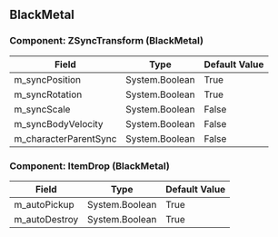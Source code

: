 ## BlackMetal

### Component: ZSyncTransform (BlackMetal)

|Field|Type|Default Value|
|---|---|---|
|m_syncPosition|System.Boolean|True|
|m_syncRotation|System.Boolean|True|
|m_syncScale|System.Boolean|False|
|m_syncBodyVelocity|System.Boolean|False|
|m_characterParentSync|System.Boolean|False|

### Component: ItemDrop (BlackMetal)

|Field|Type|Default Value|
|---|---|---|
|m_autoPickup|System.Boolean|True|
|m_autoDestroy|System.Boolean|True|

